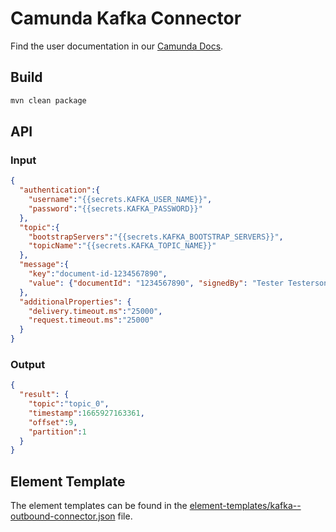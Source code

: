 # Camunda Kafka Connector

Find the user documentation in our [Camunda Docs](https://docs.camunda.io/docs/components/integration-framework/connectors/out-of-the-box-connectors/available-connectors-overview).

## Build

```bash
mvn clean package
```

## API

### Input

```json
{
  "authentication":{
    "username":"{{secrets.KAFKA_USER_NAME}}",
    "password":"{{secrets.KAFKA_PASSWORD}}"
  },
  "topic":{
    "bootstrapServers":"{{secrets.KAFKA_BOOTSTRAP_SERVERS}}",
    "topicName":"{{secrets.KAFKA_TOPIC_NAME}}"
  },
  "message":{
    "key":"document-id-1234567890",
    "value": {"documentId": "1234567890", "signedBy": "Tester Testerson", "contentBase64": "Q2FtdW5kYSBLYWZrYSBDb25uZWN0b3I="}
  },
  "additionalProperties": {
    "delivery.timeout.ms":"25000",
    "request.timeout.ms":"25000"
  }
}
```

### Output

```json
{
  "result": {
    "topic":"topic_0",
    "timestamp":1665927163361,
    "offset":9,
    "partition":1
  }
}
```

## Element Template

The element templates can be found in the [element-templates/kafka--outbound-connector.json](element-templates/kafka-outbound-connector.json) file.
